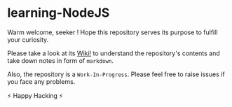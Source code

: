 # learning-NodeJS

Warm welcome, seeker ! Hope this repository serves its purpose to fulfill your curiosity.

Please take a look at its [Wiki!](https://github.com/aditya109/learning-nodejs/wiki) to understand the repository's contents and take down notes in form of `markdown`.

Also, the repository is a `Work-In-Progress`. Please feel free to raise issues if you face any problems.

⚡ Happy Hacking ⚡
